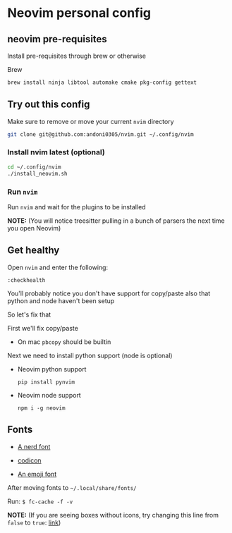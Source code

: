 # Neovim personal config

## neovim pre-requisites

Install pre-requisites through brew or otherwise

Brew

```sh
brew install ninja libtool automake cmake pkg-config gettext
```

## Try out this config

Make sure to remove or move your current `nvim` directory

```sh
git clone git@github.com:andoni0305/nvim.git ~/.config/nvim
```

### Install nvim latest (optional)

```sh
cd ~/.config/nvim
./install_neovim.sh
```

### Run `nvim`

Run `nvim` and wait for the plugins to be installed

**NOTE:** (You will notice treesitter pulling in a bunch of parsers the next time you open Neovim)

## Get healthy

Open `nvim` and enter the following:

```
:checkhealth
```

You'll probably notice you don't have support for copy/paste also that python and node haven't been setup

So let's fix that

First we'll fix copy/paste

- On mac `pbcopy` should be builtin

Next we need to install python support (node is optional)

- Neovim python support

  ```
  pip install pynvim
  ```

- Neovim node support

  ```
  npm i -g neovim
  ```

## Fonts

- [A nerd font](https://github.com/ryanoasis/nerd-fonts)

- [codicon](https://github.com/microsoft/vscode-codicons/raw/main/dist/codicon.ttf)
- [An emoji font](https://github.com/googlefonts/noto-emoji/blob/main/fonts/NotoColorEmoji.ttf)

After moving fonts to `~/.local/share/fonts/`

Run: `$ fc-cache -f -v`

**NOTE:** (If you are seeing boxes without icons, try changing this line from `false` to `true`: [link](https://github.com/ChristianChiarulli/nvim/blob/ac41efa237caf3a498077df19a3f31ca4b35caf3/lua/user/icons.lua#L5))

<!-- ## Java Debugging and Testing -->
<!---->
<!-- ``` -->
<!-- git clone git@github.com:microsoft/java-debug.git -->
<!-- cd java-debug/ -->
<!-- ./mvnw clean install -->
<!-- ``` -->
<!---->
<!-- ``` -->
<!-- git clone git@github.com:microsoft/vscode-java-test.git -->
<!-- cd vscode-java-test -->
<!-- npm install -->
<!-- npm run build-plugin -->
<!-- ``` -->
